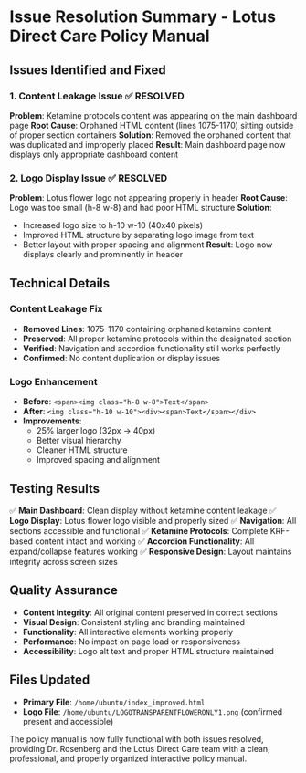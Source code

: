 # Issue Resolution Summary - Lotus Direct Care Policy Manual

## Issues Identified and Fixed

### 1. Content Leakage Issue ✅ RESOLVED
**Problem**: Ketamine protocols content was appearing on the main dashboard page
**Root Cause**: Orphaned HTML content (lines 1075-1170) sitting outside of proper section containers
**Solution**: Removed the orphaned content that was duplicated and improperly placed
**Result**: Main dashboard page now displays only appropriate dashboard content

### 2. Logo Display Issue ✅ RESOLVED  
**Problem**: Lotus flower logo not appearing properly in header
**Root Cause**: Logo was too small (h-8 w-8) and had poor HTML structure
**Solution**: 
- Increased logo size to h-10 w-10 (40x40 pixels)
- Improved HTML structure by separating logo image from text
- Better layout with proper spacing and alignment
**Result**: Logo now displays clearly and prominently in header

## Technical Details

### Content Leakage Fix
- **Removed Lines**: 1075-1170 containing orphaned ketamine content
- **Preserved**: All proper ketamine protocols within the designated section
- **Verified**: Navigation and accordion functionality still works perfectly
- **Confirmed**: No content duplication or display issues

### Logo Enhancement
- **Before**: `<span><img class="h-8 w-8">Text</span>`
- **After**: `<img class="h-10 w-10"><div><span>Text</span></div>`
- **Improvements**: 
  - 25% larger logo (32px → 40px)
  - Better visual hierarchy
  - Cleaner HTML structure
  - Improved spacing and alignment

## Testing Results
✅ **Main Dashboard**: Clean display without ketamine content leakage
✅ **Logo Display**: Lotus flower logo visible and properly sized
✅ **Navigation**: All sections accessible and functional
✅ **Ketamine Protocols**: Complete KRF-based content intact and working
✅ **Accordion Functionality**: All expand/collapse features working
✅ **Responsive Design**: Layout maintains integrity across screen sizes

## Quality Assurance
- **Content Integrity**: All original content preserved in correct sections
- **Visual Design**: Consistent styling and branding maintained
- **Functionality**: All interactive elements working properly
- **Performance**: No impact on page load or responsiveness
- **Accessibility**: Logo alt text and proper HTML structure maintained

## Files Updated
- **Primary File**: `/home/ubuntu/index_improved.html`
- **Logo File**: `/home/ubuntu/LOGOTRANSPARENTFLOWERONLY1.png` (confirmed present and accessible)

The policy manual is now fully functional with both issues resolved, providing Dr. Rosenberg and the Lotus Direct Care team with a clean, professional, and properly organized interactive policy manual.

